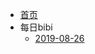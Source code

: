* [首页](zh-cn/)
* 每日bibi
  * [2019-08-26](zh-cn/2019-08-26.md)
<!--stackedit_data:
eyJoaXN0b3J5IjpbLTc1OTIxMzQ3NF19
-->